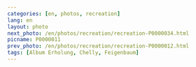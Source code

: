 ```yaml
---
categories: [en, photos, recreation]
lang: en
layout: photo
next_photo: /en/photos/recreation/recreation-P0000034.html
picname: P0000011
prev_photo: /en/photos/recreation/recreation-P0000012.html
tags: [Album Erholung, Chelly, Feigenbaum]
---
```

